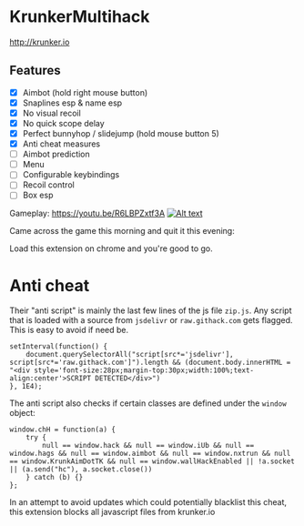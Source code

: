 # KrunkerMultihack
http://krunker.io

## Features
- [x] Aimbot (hold right mouse button)
- [x] Snaplines esp & name esp
- [x] No visual recoil
- [x] No quick scope delay
- [x] Perfect bunnyhop / slidejump (hold mouse button 5)
- [x] Anti cheat measures
- [ ] Aimbot prediction
- [ ] Menu
- [ ] Configurable keybindings
- [ ] Recoil control
- [ ] Box esp

Gameplay: https://youtu.be/R6LBPZxtf3A
[![Alt text](https://github.com/hrt/KrunkerMultihack/blob/master/screenshot.png?raw=true)](https://www.youtube.com/watch?v=Fvmn3Obuelo)


Came across the game this morning and quit it this evening: 


Load this extension on chrome and you're good to go.

# Anti cheat
Their "anti script" is mainly the last few lines of the js file ```zip.js```. Any script that is loaded with a source from ```jsdelivr``` or ```raw.githack.com``` gets flagged. This is easy to avoid if need be.

```
setInterval(function() {
    document.querySelectorAll("script[src*='jsdelivr'], script[src*='raw.githack.com']").length && (document.body.innerHTML = "<div style='font-size:28px;margin-top:30px;width:100%;text-align:center'>SCRIPT DETECTED</div>")
}, 1E4);
```


The anti script also checks if certain classes are defined under the ```window``` object:

```
window.chH = function(a) {
    try {
        null == window.hack && null == window.iUb && null == window.hags && null == window.aimbot && null == window.nxtrun && null == window.KrunkAimDotTK && null == window.wallHackEnabled || !a.socket || (a.send("hc"), a.socket.close())
    } catch (b) {}
};
```

In an attempt to avoid updates which could potentially blacklist this cheat, this extension blocks all javascript files from krunker.io
